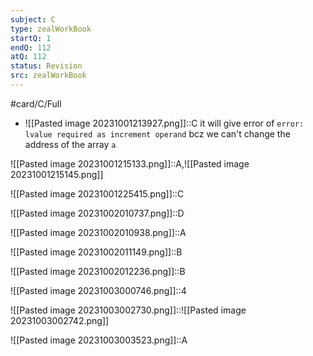 ```yaml
---
subject: C
type: zealWorkBook
startQ: 1
endQ: 112
atQ: 112
status: Revision
src: zealWorkBook
---
```

#card/C/Full
 <!--SR:!2023-10-31,3,268-->
- ![[Pasted image 20231001213927.png]]::C it will give error of `error: lvalue required as increment operand` bcz we can't change the address of the array `a` <!--SR:!2023-12-28,46,308-->

![[Pasted image 20231001215133.png]]::A,![[Pasted image 20231001215145.png]] <!--SR:!2024-02-11,74,288-->

![[Pasted image 20231001225415.png]]::C <!--SR:!2023-12-29,47,308-->

![[Pasted image 20231002010737.png]]::D <!--SR:!2024-06-01,158,308-->

![[Pasted image 20231002010938.png]]::A <!--SR:!2024-01-24,29,268-->

![[Pasted image 20231002011149.png]]::B <!--SR:!2024-04-13,123,308-->

![[Pasted image 20231002012236.png]]::B <!--SR:!2024-02-29,85,288-->

![[Pasted image 20231003000746.png]]::4 <!--SR:!2024-03-02,86,268-->

![[Pasted image 20231003002730.png]]::![[Pasted image 20231003002742.png]] <!--SR:!2024-03-12,96,288-->

![[Pasted image 20231003003523.png]]::A <!--SR:!2024-07-05,176,310-->

